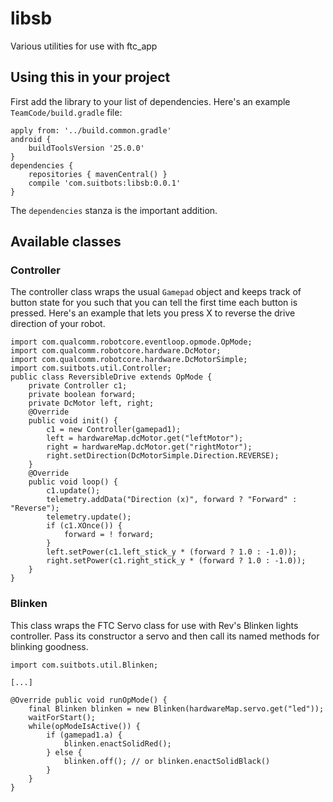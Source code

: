 # libsb

Various utilities for use with ftc_app

## Using this in your project

First add the library to your list of dependencies. Here's an example
`TeamCode/build.gradle` file:

    apply from: '../build.common.gradle'
    android {
        buildToolsVersion '25.0.0'
    }
    dependencies {
        repositories { mavenCentral() }
        compile 'com.suitbots:libsb:0.0.1'
    }

The `dependencies` stanza is the important addition.

## Available classes

### Controller

The controller class wraps the usual `Gamepad` object and keeps track of
button state for you such that you can tell the first time each button is
pressed. Here's an example that lets you press X to reverse the drive
direction of your robot.

    import com.qualcomm.robotcore.eventloop.opmode.OpMode;
    import com.qualcomm.robotcore.hardware.DcMotor;
    import com.qualcomm.robotcore.hardware.DcMotorSimple;
    import com.suitbots.util.Controller;
    public class ReversibleDrive extends OpMode {
        private Controller c1;
        private boolean forward;
        private DcMotor left, right;
        @Override
        public void init() {
            c1 = new Controller(gamepad1);
            left = hardwareMap.dcMotor.get("leftMotor");
            right = hardwareMap.dcMotor.get("rightMotor");
            right.setDirection(DcMotorSimple.Direction.REVERSE);
        }
        @Override
        public void loop() {
            c1.update();
            telemetry.addData("Direction (x)", forward ? "Forward" : "Reverse");
            telemetry.update();
            if (c1.XOnce()) {
                forward = ! forward;
            }
            left.setPower(c1.left_stick_y * (forward ? 1.0 : -1.0));
            right.setPower(c1.right_stick_y * (forward ? 1.0 : -1.0));
        }
    }

### Blinken

This class wraps the FTC Servo class for use with Rev's Blinken lights controller.
Pass its constructor a servo and then call its named methods for blinking goodness.

    import com.suitbots.util.Blinken;

    [...]

    @Override public void runOpMode() {
        final Blinken blinken = new Blinken(hardwareMap.servo.get("led"));
        waitForStart();
        while(opModeIsActive()) {
            if (gamepad1.a) {
                blinken.enactSolidRed();
            } else {
                blinken.off(); // or blinken.enactSolidBlack()
            }
        }
    }
